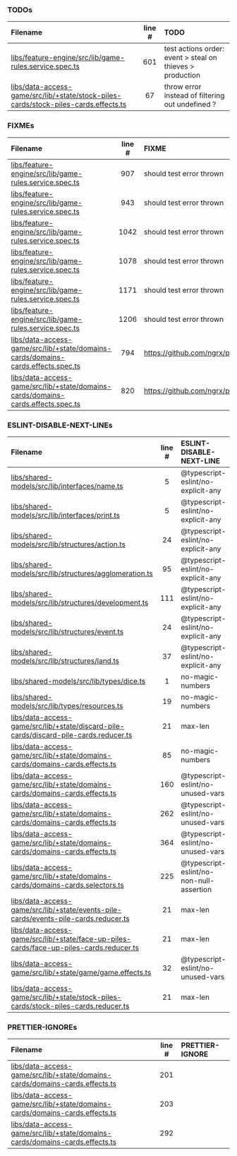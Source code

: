 ### TODOs
| Filename | line # | TODO
|:------|:------:|:------
| [libs/feature-engine/src/lib/game-rules.service.spec.ts](libs/feature-engine/src/lib/game-rules.service.spec.ts#L601) | 601 | test actions order: event > steal on thieves > production
| [libs/data-access-game/src/lib/+state/stock-piles-cards/stock-piles-cards.effects.ts](libs/data-access-game/src/lib/+state/stock-piles-cards/stock-piles-cards.effects.ts#L67) | 67 | throw error instead of filtering out undefined ?

### FIXMEs
| Filename | line # | FIXME
|:------|:------:|:------
| [libs/feature-engine/src/lib/game-rules.service.spec.ts](libs/feature-engine/src/lib/game-rules.service.spec.ts#L907) | 907 | should test error thrown
| [libs/feature-engine/src/lib/game-rules.service.spec.ts](libs/feature-engine/src/lib/game-rules.service.spec.ts#L943) | 943 | should test error thrown
| [libs/feature-engine/src/lib/game-rules.service.spec.ts](libs/feature-engine/src/lib/game-rules.service.spec.ts#L1042) | 1042 | should test error thrown
| [libs/feature-engine/src/lib/game-rules.service.spec.ts](libs/feature-engine/src/lib/game-rules.service.spec.ts#L1078) | 1078 | should test error thrown
| [libs/feature-engine/src/lib/game-rules.service.spec.ts](libs/feature-engine/src/lib/game-rules.service.spec.ts#L1171) | 1171 | should test error thrown
| [libs/feature-engine/src/lib/game-rules.service.spec.ts](libs/feature-engine/src/lib/game-rules.service.spec.ts#L1206) | 1206 | should test error thrown
| [libs/data-access-game/src/lib/+state/domains-cards/domains-cards.effects.spec.ts](libs/data-access-game/src/lib/+state/domains-cards/domains-cards.effects.spec.ts#L794) | 794 | https://github.com/ngrx/platform/issues/2176
| [libs/data-access-game/src/lib/+state/domains-cards/domains-cards.effects.spec.ts](libs/data-access-game/src/lib/+state/domains-cards/domains-cards.effects.spec.ts#L820) | 820 | https://github.com/ngrx/platform/issues/2176

### ESLINT-DISABLE-NEXT-LINEs
| Filename | line # | ESLINT-DISABLE-NEXT-LINE
|:------|:------:|:------
| [libs/shared-models/src/lib/interfaces/name.ts](libs/shared-models/src/lib/interfaces/name.ts#L5) | 5 | @typescript-eslint/no-explicit-any
| [libs/shared-models/src/lib/interfaces/print.ts](libs/shared-models/src/lib/interfaces/print.ts#L5) | 5 | @typescript-eslint/no-explicit-any
| [libs/shared-models/src/lib/structures/action.ts](libs/shared-models/src/lib/structures/action.ts#L24) | 24 | @typescript-eslint/no-explicit-any
| [libs/shared-models/src/lib/structures/agglomeration.ts](libs/shared-models/src/lib/structures/agglomeration.ts#L95) | 95 | @typescript-eslint/no-explicit-any
| [libs/shared-models/src/lib/structures/development.ts](libs/shared-models/src/lib/structures/development.ts#L111) | 111 | @typescript-eslint/no-explicit-any
| [libs/shared-models/src/lib/structures/event.ts](libs/shared-models/src/lib/structures/event.ts#L24) | 24 | @typescript-eslint/no-explicit-any
| [libs/shared-models/src/lib/structures/land.ts](libs/shared-models/src/lib/structures/land.ts#L37) | 37 | @typescript-eslint/no-explicit-any
| [libs/shared-models/src/lib/types/dice.ts](libs/shared-models/src/lib/types/dice.ts#L1) | 1 | no-magic-numbers
| [libs/shared-models/src/lib/types/resources.ts](libs/shared-models/src/lib/types/resources.ts#L19) | 19 | no-magic-numbers
| [libs/data-access-game/src/lib/+state/discard-pile-cards/discard-pile-cards.reducer.ts](libs/data-access-game/src/lib/+state/discard-pile-cards/discard-pile-cards.reducer.ts#L21) | 21 | max-len
| [libs/data-access-game/src/lib/+state/domains-cards/domains-cards.effects.ts](libs/data-access-game/src/lib/+state/domains-cards/domains-cards.effects.ts#L85) | 85 | no-magic-numbers
| [libs/data-access-game/src/lib/+state/domains-cards/domains-cards.effects.ts](libs/data-access-game/src/lib/+state/domains-cards/domains-cards.effects.ts#L160) | 160 | @typescript-eslint/no-unused-vars
| [libs/data-access-game/src/lib/+state/domains-cards/domains-cards.effects.ts](libs/data-access-game/src/lib/+state/domains-cards/domains-cards.effects.ts#L262) | 262 | @typescript-eslint/no-unused-vars
| [libs/data-access-game/src/lib/+state/domains-cards/domains-cards.effects.ts](libs/data-access-game/src/lib/+state/domains-cards/domains-cards.effects.ts#L364) | 364 | @typescript-eslint/no-unused-vars
| [libs/data-access-game/src/lib/+state/domains-cards/domains-cards.selectors.ts](libs/data-access-game/src/lib/+state/domains-cards/domains-cards.selectors.ts#L225) | 225 | @typescript-eslint/no-non-null-assertion
| [libs/data-access-game/src/lib/+state/events-pile-cards/events-pile-cards.reducer.ts](libs/data-access-game/src/lib/+state/events-pile-cards/events-pile-cards.reducer.ts#L21) | 21 | max-len
| [libs/data-access-game/src/lib/+state/face-up-piles-cards/face-up-piles-cards.reducer.ts](libs/data-access-game/src/lib/+state/face-up-piles-cards/face-up-piles-cards.reducer.ts#L21) | 21 | max-len
| [libs/data-access-game/src/lib/+state/game/game.effects.ts](libs/data-access-game/src/lib/+state/game/game.effects.ts#L32) | 32 | @typescript-eslint/no-unused-vars
| [libs/data-access-game/src/lib/+state/stock-piles-cards/stock-piles-cards.reducer.ts](libs/data-access-game/src/lib/+state/stock-piles-cards/stock-piles-cards.reducer.ts#L21) | 21 | max-len

### PRETTIER-IGNOREs
| Filename | line # | PRETTIER-IGNORE
|:------|:------:|:------
| [libs/data-access-game/src/lib/+state/domains-cards/domains-cards.effects.ts](libs/data-access-game/src/lib/+state/domains-cards/domains-cards.effects.ts#L201) | 201 | 
| [libs/data-access-game/src/lib/+state/domains-cards/domains-cards.effects.ts](libs/data-access-game/src/lib/+state/domains-cards/domains-cards.effects.ts#L203) | 203 | 
| [libs/data-access-game/src/lib/+state/domains-cards/domains-cards.effects.ts](libs/data-access-game/src/lib/+state/domains-cards/domains-cards.effects.ts#L292) | 292 | 
